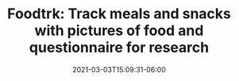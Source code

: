 ---
title: "Foodtrk: Track meals and snacks with pictures of food and questionnaire for research"
date: 2021-03-03T15:09:31-06:00
draft: false
cover_image: "/img/foodtrk.png"
has_link: true
link: "https://play.google.com/store/apps/details?id=edu.northwestern.springlab.foodtrack&hl=en_US&gl=US"
link_label: "App"
has_github_link: false
github_link: "https://github.com"
has_youtube_link: false
youtube_link: "https://www.youtube.com"

---